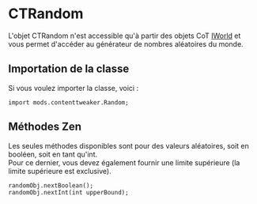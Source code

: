 # CTRandom

L'objet CTRandom n'est accessible qu'à partir des objets CoT [IWorld](/Mods/ContentTweaker/Vanilla/Types/World/IWorld/) et vous permet d'accéder au générateur de nombres aléatoires du monde.

## Importation de la classe

Si vous voulez importer la classe, voici :

```zenscript
import mods.contenttweaker.Random;
```

## Méthodes Zen

Les seules méthodes disponibles sont pour des valeurs aléatoires, soit en booléen, soit en tant qu'int.  
Pour ce dernier, vous devez également fournir une limite supérieure (la limite supérieure est exclusive).

```zenscript
randomObj.nextBoolean();
randomObj.nextInt(int upperBound);
```
